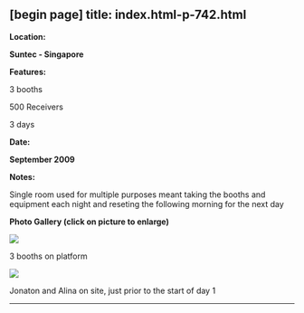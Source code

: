 [begin page]
 title: index.html-p-742.html
----------------------------------------------------------

**Location:**

**Suntec - Singapore**

**Features:**

3 booths

500 Receivers

3 days

**Date:**

**September 2009**

**Notes:**

Single room used for multiple purposes meant taking the booths and equipment each night and reseting the following morning for the next day

**Photo Gallery (click on picture to enlarge)**

[ ![ ](wp-content/uploads/2011/09/sing_ch_3booths_s.jpg)](wp-content/uploads/2011/09/sing_ch_3booths_l.jpg)

3 booths on platform

[ ![ ](wp-content/uploads/2011/09/Sing_ch_Jonaton_alina_s.jpg)](wp-content/uploads/2011/09/Sing_ch_Jonaton_alina_l.jpg)

Jonaton and Alina on site, just prior to the start of day 1




----------------------------------------------------------
